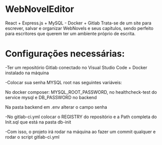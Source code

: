 # WebNovelEditor
React + Express.js + MySQL - Docker + Gitlab
Trata-se de um site para escrever, salvar e organizar WebNovels e seus capítulos, sendo perfeito para escritores que querem ter um ambiente próprio de escrita.


# Configurações necessárias:

-Ter um repositório Gitlab conectado no Visual Studio Code + Docker instalado na máquina

-Colocar sua senha MYSQL root nas seguintes variáveis:

  No docker composer: MYSQL_ROOT_PASSWORD, no healthcheck-test do service mysql e DB_PASSWORD no backend

  Na pasta backend em .env alterar o campo senha

-No gitlab-ci.yml colocar o REGISTRY do repositório e a Path completa do Init.sql que está na pasta db-init

-Com isso, o projeto irá rodar na máquina ao fazer um commit qualquer e rodar o script gitlab-ci.yml




